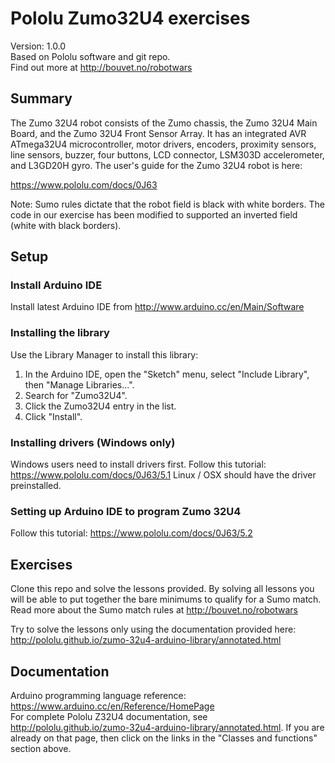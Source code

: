 # Pololu Zumo32U4 exercises

Version: 1.0.0<br/>
Based on Pololu software and git repo.<br/>
Find out more at http://bouvet.no/robotwars

## Summary

The Zumo 32U4 robot consists of the Zumo chassis, the Zumo 32U4 Main Board, and the Zumo 32U4 Front Sensor Array.  It has an integrated AVR ATmega32U4 microcontroller, motor drivers, encoders, proximity sensors, line sensors, buzzer, four buttons, LCD connector, LSM303D accelerometer, and L3GD20H gyro.  The user's guide for the Zumo 32U4 robot is here:

https://www.pololu.com/docs/0J63

Note: Sumo rules dictate that the robot field is black with white borders. The code in our exercise has been modified to supported an inverted field (white with black borders).

## Setup

### Install Arduino IDE

Install latest Arduino IDE from http://www.arduino.cc/en/Main/Software

### Installing the library

Use the Library Manager to install this library:

1. In the Arduino IDE, open the "Sketch" menu, select "Include Library", then "Manage Libraries...".
2. Search for "Zumo32U4".
3. Click the Zumo32U4 entry in the list.
4. Click "Install".

### Installing drivers (Windows only)

Windows users need to install drivers first. Follow this tutorial: https://www.pololu.com/docs/0J63/5.1
Linux / OSX should have the driver preinstalled.

### Setting up Arduino IDE to program Zumo 32U4

Follow this tutorial: https://www.pololu.com/docs/0J63/5.2

## Exercises

Clone this repo and solve the lessons provided. By solving all lessons you will be able to put together the bare minimums to qualify for a Sumo match. Read more about the Sumo match rules at http://bouvet.no/robotwars

Try to solve the lessons only using the documentation provided here: http://pololu.github.io/zumo-32u4-arduino-library/annotated.html

## Documentation

Arduino programming language reference: https://www.arduino.cc/en/Reference/HomePage
</br>
For complete Pololu Z32U4 documentation, see http://pololu.github.io/zumo-32u4-arduino-library/annotated.html.  If you are already on that page, then click on the links in the "Classes and functions" section above.
